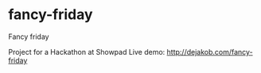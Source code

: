 # fancy-friday
Fancy friday

Project for a Hackathon at Showpad
Live demo: http://dejakob.com/fancy-friday
